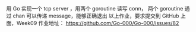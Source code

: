 用 Go 实现一个 tcp server ，用两个 goroutine 读写 conn， 两个 goroutine 通过 chan 可以传递 message，能够正确退出
以上作业，要求提交到 GitHub 上面，Week09 作业地址： https://github.com/Go-000/Go-000/issues/82